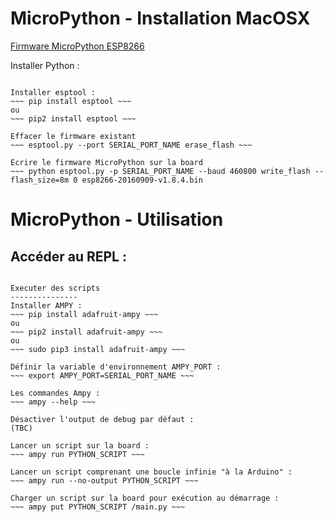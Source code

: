 MicroPython - Installation MacOSX
=============================

[Firmware MicroPython ESP8266](http://micropython.org/resources/firmware/esp8266-20160909-v1.8.4.bin)

Installer Python :
~~~ brew install python ~~~

Installer esptool :
~~~ pip install esptool ~~~
ou
~~~ pip2 install esptool ~~~

Effacer le firmware existant
~~~ esptool.py --port SERIAL_PORT_NAME erase_flash ~~~

Ecrire le firmware MicroPython sur la board
~~~ python esptool.py -p SERIAL_PORT_NAME --baud 460800 write_flash --flash_size=8m 0 esp8266-20160909-v1.8.4.bin
 ~~~


 MicroPython - Utilisation
=============================

Accéder au REPL :
---------------
~~~ screen SERIAL_PORT_NAME 115200 ~~~

Executer des scripts
---------------
Installer AMPY :
~~~ pip install adafruit-ampy ~~~
ou
~~~ pip2 install adafruit-ampy ~~~
ou
~~~ sudo pip3 install adafruit-ampy ~~~

Définir la variable d'environnement AMPY_PORT :
~~~ export AMPY_PORT=SERIAL_PORT_NAME ~~~

Les commandes Ampy :
~~~ ampy --help ~~~

Désactiver l'output de debug par défaut :
(TBC)

Lancer un script sur la board :
~~~ ampy run PYTHON_SCRIPT ~~~

Lancer un script comprenant une boucle infinie "à la Arduino" :
~~~ ampy run --no-output PYTHON_SCRIPT ~~~

Charger un script sur la board pour exécution au démarrage :
~~~ ampy put PYTHON_SCRIPT /main.py ~~~
